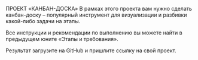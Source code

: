 ПРОЕКТ «КАНБАН-ДОСКА»
В рамках этого проекта вам нужно сделать канбан-доску – популярный инструмент для визуализации и разбивки какой-либо задачи на этапы.

Все инструкции и рекомендации по выполнению вы можете найти в предыдущем юните «Этапы и требования».

Результат загрузите на GitHub и пришлите ссылку на свой проект.
